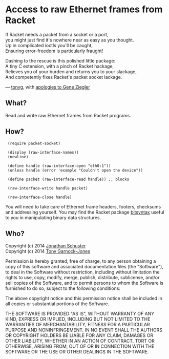 # Access to raw Ethernet frames from Racket

If Racket needs a packet from a socket or a port,  
you might just find it's nowhere near as easy as you thought.  
Up in complicated ioctls you'll be caught,  
Ensuring error-freedom is particularly fraught!

Dashing to the rescue is this polished little package:  
A tiny C extension, with a pinch of Racket hackage,  
Relieves you of your burden and returns you to your slackage,  
And competently fixes Racket's packet socket lackage.

— [tonyg](http://github.com/tonyg), with [apologies to Gene Ziegler](http://web.archive.org/web/20130301230602/http://geneziegler.com/clocktower/drseuss.html)

## What?

Read and write raw Ethernet frames from Racket programs. 

## How?

```racket
 (require packet-socket)

 (display (raw-interface-names))
 (newline)

 (define handle (raw-interface-open "eth0:1"))
 (unless handle (error 'example "Couldn't open the device"))

 (define packet (raw-interface-read handle)) ;; blocks

 (raw-interface-write handle packet)

 (raw-interface-close handle)
```

You will need to take care of Ethernet frame headers, footers,
checksums and addressing yourself. You may find the Racket package
[bitsyntax](https://github.com/tonyg/racket-bitsyntax) useful to you
in manipulating binary data structures.

## Who?

Copyright (c) 2014 [Jonathan Schuster](https://github.com/schuster)  
Copyright (c) 2014 [Tony Garnock-Jones](https://github.com/tonyg)

Permission is hereby granted, free of charge, to any person obtaining a copy
of this software and associated documentation files (the "Software"), to deal
in the Software without restriction, including without limitation the rights
to use, copy, modify, merge, publish, distribute, sublicense, and/or sell
copies of the Software, and to permit persons to whom the Software is
furnished to do so, subject to the following conditions:

The above copyright notice and this permission notice shall be included in
all copies or substantial portions of the Software.

THE SOFTWARE IS PROVIDED "AS IS", WITHOUT WARRANTY OF ANY KIND, EXPRESS OR
IMPLIED, INCLUDING BUT NOT LIMITED TO THE WARRANTIES OF MERCHANTABILITY,
FITNESS FOR A PARTICULAR PURPOSE AND NONINFRINGEMENT. IN NO EVENT SHALL THE
AUTHORS OR COPYRIGHT HOLDERS BE LIABLE FOR ANY CLAIM, DAMAGES OR OTHER
LIABILITY, WHETHER IN AN ACTION OF CONTRACT, TORT OR OTHERWISE, ARISING FROM,
OUT OF OR IN CONNECTION WITH THE SOFTWARE OR THE USE OR OTHER DEALINGS IN
THE SOFTWARE.
